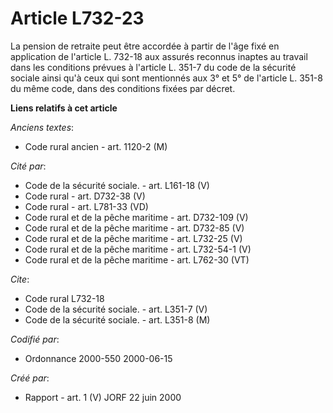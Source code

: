 # Article L732-23

La pension de retraite peut être accordée à partir de l'âge fixé en application de l'article L. 732-18 aux assurés reconnus
inaptes au travail dans les conditions prévues à l'article L. 351-7 du code de la sécurité sociale ainsi qu'à ceux qui sont
mentionnés aux 3° et 5° de l'article L. 351-8 du même code, dans des conditions fixées par décret.

**Liens relatifs à cet article**

_Anciens textes_:

  - Code rural ancien - art. 1120-2 (M)

_Cité par_:

  - Code de la sécurité sociale. - art. L161-18 (V)
  - Code rural - art. D732-38 (V)
  - Code rural - art. L781-33 (VD)
  - Code rural et de la pêche maritime - art. D732-109 (V)
  - Code rural et de la pêche maritime - art. D732-85 (V)
  - Code rural et de la pêche maritime - art. L732-25 (V)
  - Code rural et de la pêche maritime - art. L732-54-1 (V)
  - Code rural et de la pêche maritime - art. L762-30 (VT)

_Cite_:

  - Code rural L732-18
  - Code de la sécurité sociale. - art. L351-7 (V)
  - Code de la sécurité sociale. - art. L351-8 (M)

_Codifié par_:

  - Ordonnance 2000-550 2000-06-15

_Créé par_:

  - Rapport - art. 1 (V) JORF 22 juin 2000
